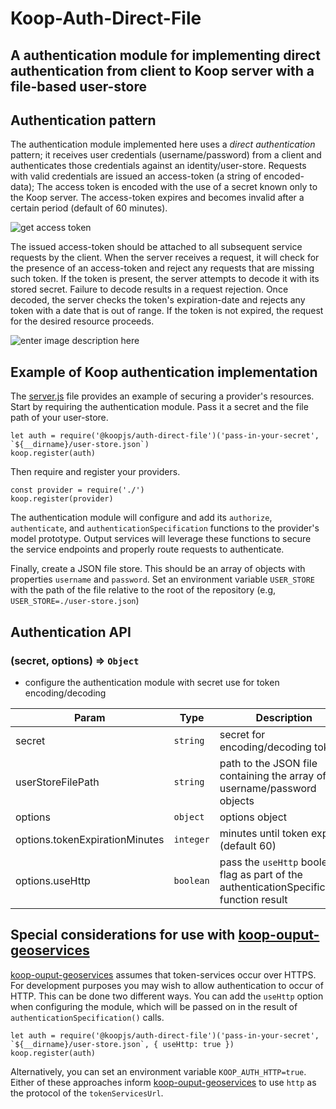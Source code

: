 # Koop-Auth-Direct-File
## A authentication module for implementing direct authentication from client to Koop server with a file-based user-store

## Authentication pattern

The authentication module implemented here uses a *direct authentication* pattern; it receives user credentials (username/password) from a client and authenticates those credentials against an identity/user-store. Requests with valid credentials are issued an access-token (a string of encoded-data); The access token is encoded with the use of a secret known only to the Koop server. The access-token expires and becomes invalid after a certain period (default of 60 minutes).

![get access token](https://gist.githubusercontent.com/rgwozdz/e44f3686abe40360532fbcc6dccf225d/raw/9768df32fc62e99ce7383c124cab8efdf45b1e18/koop-direct-auth-access-token.png)

The issued access-token should be attached to all subsequent service requests by the client. When the server receives a request, it will check for the presence of an access-token and reject any requests that are missing such token. If the token is present, the server attempts to decode it with its stored secret. Failure to decode results in a request rejection. Once decoded, the server checks the token's expiration-date and rejects any token with a date that is out of range. If the token is not expired, the request for the desired resource proceeds.

![enter image description here](https://gist.githubusercontent.com/rgwozdz/e44f3686abe40360532fbcc6dccf225d/raw/9768df32fc62e99ce7383c124cab8efdf45b1e18/koop-direct-auth-resources.png)

## Example of Koop authentication implementation

The [server.js](./server.js) file provides an example of securing a provider's resources. Start by requiring the authentication module. Pass it a secret and the file path of your user-store.

    let auth = require('@koopjs/auth-direct-file')('pass-in-your-secret', `${__dirname}/user-store.json`)
    koop.register(auth)

Then require and register your providers.  

    const provider = require('./')
    koop.register(provider)

The authentication module will configure and add its `authorize`, `authenticate`, and `authenticationSpecification` functions to the provider's model prototype.  Output services will leverage these functions to secure the service endpoints and properly route requests to authenticate.

Finally, create a JSON file store.  This should be an array of objects with properties `username` and `password`.  Set an environment variable `USER_STORE` with the path of the file relative to the root of the repository (e.g, `USER_STORE=./user-store.json`)

## Authentication API

### (secret, options) ⇒ <code>Object</code>
* configure the authentication module with secret use for token encoding/decoding

| Param | Type | Description |
| --- | --- | --- |
| secret | <code>string</code> | secret for encoding/decoding tokens |
| userStoreFilePath | <code>string</code> | path to the JSON file containing the array of username/password objects |
| options | <code>object</code> | options object |
| options.tokenExpirationMinutes | <code>integer</code> | minutes until token expires (default 60) |
| options.useHttp | <code>boolean</code> | pass the `useHttp` boolean flag as part of the authenticationSpecification function result|

## Special considerations for use with [koop-ouput-geoservices](https://github.com/koopjs/koop-output-geoservices)
[koop-ouput-geoservices](https://github.com/koopjs/koop-output-geoservices) assumes that token-services occur over HTTPS.  For development purposes you may wish to allow authentication to occur of HTTP.  This can be done two different ways.  You can add the `useHttp` option when configuring the module, which will be passed on in the result of `authenticationSpecification()` calls.

    let auth = require('@koopjs/auth-direct-file')('pass-in-your-secret', `${__dirname}/user-store.json`, { useHttp: true })
    koop.register(auth)

Alternatively, you can set an environment variable `KOOP_AUTH_HTTP=true`.  Either of these approaches inform [koop-ouput-geoservices](https://github.com/koopjs/koop-output-geoservices) to use `http` as the protocol of the `tokenServicesUrl`.